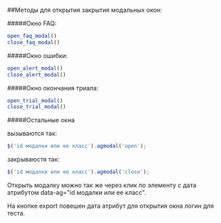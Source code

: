 ##Методы для открытия закрытия модальных окон:

#####Окно FAQ:
```javascript
open_faq_modal()
close_faq_modal()
```

#####Окно ошибки:
```javascript
open_alert_modal()
close_alert_modal()
```




#####Окно окончания триала:
```javascript
open_trial_modal()
close_trial_modal()
```

#####Остальные окна

вызываются так:
```javascript
$('id модалки или ее класс').agmodal('open');
```

закрываюстя так:
```javascript
$('id модалки или ее класс').agmodal('close');
```

Открыть модалку можно так же через клик по элементу с дата атрибутом data-ag="id модалки или ее класс".

На кнопке export повешен дата атрибут для открытия окна логин для теста.